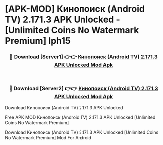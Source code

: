 # [APK-MOD] Кинопоиск (Android TV) 2.171.3 APK Unlocked - [Unlimited Coins No Watermark Premium] lph15



<div align="center">
<h3>🔴 Download [Server1] 👉👉 <a href="https://momento.my/?title=Кинопоиск_(Android_TV)_2.171.3_APK_Unlocked">Кинопоиск (Android TV) 2.171.3 APK Unlocked Mod Apk</a></h3><br>

<h3>🔴 Download [Server2] 👉👉 <a href="https://momento.my/?title=Кинопоиск_(Android_TV)_2.171.3_APK_Unlocked">Кинопоиск (Android TV) 2.171.3 APK Unlocked Mod Apk</a></h3>
</div>



Download Кинопоиск (Android TV) 2.171.3 APK Unlocked 

Free APK MOD Кинопоиск (Android TV) 2.171.3 APK Unlocked [Unlimited Coins No Watermark Premium]

Download Кинопоиск (Android TV) 2.171.3 APK Unlocked [Unlimited Coins No Watermark Premium] Mod For Android

